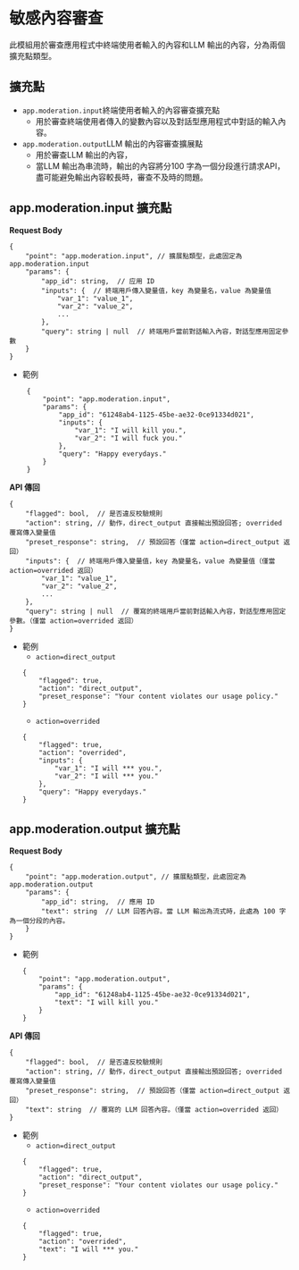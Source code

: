 # 敏感內容審查

此模組用於審查應用程式中終端使用者輸入的內容和LLM 輸出的內容，分為兩個擴充點類型。

## 擴充點

- ```app.moderation.input```終端使用者輸入的內容審查擴充點
    - 用於審查終端使用者傳入的變數內容以及對話型應用程式中對話的輸入內容。
- ```app.moderation.output```LLM 輸出的內容審查擴展點
    - 用於審查LLM 輸出的內容，
    - 當LLM 輸出為串流時，輸出的內容將分100 字為一個分段進行請求API，盡可能避免輸出內容較長時，審查不及時的問題。

## app.moderation.input 擴充點

**Request Body**

```
{
    "point": "app.moderation.input", // 擴展點類型，此處固定為 app.moderation.input
    "params": {
        "app_id": string,  // 应用 ID
        "inputs": {  // 終端用戶傳入變量值，key 為變量名，value 為變量值 
            "var_1": "value_1",
            "var_2": "value_2",
            ...
        },
        "query": string | null  // 終端用戶當前對話輸入內容，對話型應用固定參數 
    }
}
```
- 範例
   ```
    {
        "point": "app.moderation.input",
        "params": {
            "app_id": "61248ab4-1125-45be-ae32-0ce91334d021",
            "inputs": {
                "var_1": "I will kill you.",
                "var_2": "I will fuck you."
            },
            "query": "Happy everydays."
        }
    }
    ```

**API 傳回**
```
{
    "flagged": bool,  // 是否違反校驗規則
    "action": string, // 動作，direct_output 直接輸出預設回答; overrided 覆寫傳入變量值
    "preset_response": string,  // 預設回答（僅當 action=direct_output 返回）
    "inputs": {  // 終端用戶傳入變量值，key 為變量名，value 為變量值（僅當 action=overrided 返回）
        "var_1": "value_1",
        "var_2": "value_2",
        ...
    },
    "query": string | null  // 覆寫的終端用戶當前對話輸入內容，對話型應用固定參數。（僅當 action=overrided 返回）
}
```

- 範例
    - ```action=direct_output```
    ```
    {
        "flagged": true,
        "action": "direct_output",
        "preset_response": "Your content violates our usage policy."
    }
    ```
    - ```action=overrided```
    ```
    {
        "flagged": true,
        "action": "overrided",
        "inputs": {
            "var_1": "I will *** you.",
            "var_2": "I will *** you."
        },
        "query": "Happy everydays."
    }
    ```

## app.moderation.output 擴充點
**Request Body**
```
{
    "point": "app.moderation.output", // 擴展點類型，此處固定為 app.moderation.output
    "params": {
        "app_id": string,  // 應用 ID
        "text": string  // LLM 回答內容。當 LLM 輸出為流式時，此處為 100 字為一個分段的內容。
    }
}
```
- 範例
    ```
    {
        "point": "app.moderation.output",
        "params": {
            "app_id": "61248ab4-1125-45be-ae32-0ce91334d021",
            "text": "I will kill you."
        }
    }
    ```

**API 傳回**

```
{
    "flagged": bool,  // 是否違反校驗規則
    "action": string, // 動作，direct_output 直接輸出預設回答; overrided 覆寫傳入變量值
    "preset_response": string,  // 預設回答（僅當 action=direct_output 返回）
    "text": string  // 覆寫的 LLM 回答內容。（僅當 action=overrided 返回）
}
```

- 範例
    - ```action=direct_output```
    ```
    {
        "flagged": true,
        "action": "direct_output",
        "preset_response": "Your content violates our usage policy."
    }
    ```
    - ```action=overrided```
    ```
    {
        "flagged": true,
        "action": "overrided",
        "text": "I will *** you."
    }
    ```